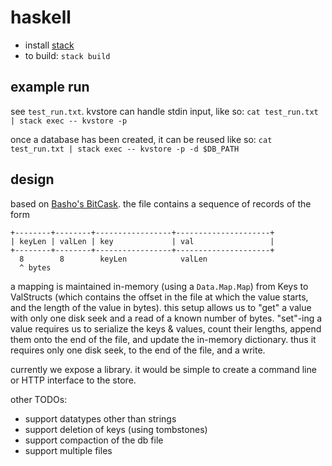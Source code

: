 # haskell

- install [stack](https://docs.haskellstack.org/en/stable/README/)
- to build: `stack build`

## example run

see `test_run.txt`. kvstore can handle stdin input, like so: `cat test_run.txt | stack exec -- kvstore -p`

once a database has been created, it can be reused like so:  `cat test_run.txt | stack exec -- kvstore -p -d $DB_PATH`

## design

based on [Basho's BitCask](http://basho.com/wp-content/uploads/2015/05/bitcask-intro.pdf). the file contains a sequence of records of the form

```
+--------+--------+-----------------+---------------------+
| keyLen | valLen | key             | val                 |
+--------+--------+-----------------+---------------------+
  8        8        keyLen            valLen
  ^ bytes
```

a mapping is maintained in-memory (using a `Data.Map.Map`) from Keys to ValStructs (which contains the offset in the file at which the value starts, and the length of the value in bytes). this setup allows us to "get" a value with only one disk seek and a read of a known number of bytes. "set"-ing a value requires us to serialize the keys & values, count their lengths, append them onto the end of the file, and update the in-memory dictionary. thus it requires only one disk seek, to the end of the file, and a write.

currently we expose a library. it would be simple to create a command line or HTTP interface to the store.

other TODOs:
- support datatypes other than strings
- support deletion of keys (using tombstones)
- support compaction of the db file
- support multiple files
